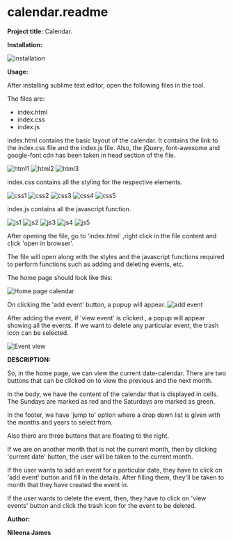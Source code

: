 # calendar.readme
**Project title:** Calendar.

**Installation:**

![installation](https://user-images.githubusercontent.com/65732245/83619472-8ce38b00-a5a9-11ea-8992-8e986710cc40.JPG)

**Usage:**

After installing sublime text editor, open the following files in the tool.

The files are:

- index.html
- index.css
- index.js

index.html contains the basic layout of the calendar. It contains the link to the index.css file and the index.js file. Also, the jQuery, font-awesome and google-font cdn has been taken in head section of the file.

![html1](https://user-images.githubusercontent.com/65732245/83620078-70941e00-a5aa-11ea-8bb8-c6a887058d7d.JPG)
![html2](https://user-images.githubusercontent.com/65732245/83620073-6eca5a80-a5aa-11ea-96c5-a3200a014ec9.JPG)
![html3](https://user-images.githubusercontent.com/65732245/83620076-6ffb8780-a5aa-11ea-92c4-3d77bf0edb0f.JPG)


index.css contains all the styling for the respective elements.

![css1](https://user-images.githubusercontent.com/65732245/83620405-e7c9b200-a5aa-11ea-8baf-a9c604a5fbd6.JPG)
![css2](https://user-images.githubusercontent.com/65732245/83620408-e8624880-a5aa-11ea-8074-7a278c5cb75a.JPG)
![css3](https://user-images.githubusercontent.com/65732245/83620398-e5675800-a5aa-11ea-8cd3-89a05c7d3b05.JPG)
![css4](https://user-images.githubusercontent.com/65732245/83620401-e6988500-a5aa-11ea-8157-647e2b561db3.JPG)
![css5](https://user-images.githubusercontent.com/65732245/83620403-e7c9b200-a5aa-11ea-9bcb-03b079f0c34a.JPG)

index.js contains all the javascript function.


![js1](https://user-images.githubusercontent.com/65732245/83619995-4e020500-a5aa-11ea-88fc-f8dd63d2a5e7.JPG)
![js2](https://user-images.githubusercontent.com/65732245/83620001-50645f00-a5aa-11ea-98e1-5caf20900ef9.JPG)
![js3](https://user-images.githubusercontent.com/65732245/83620005-51958c00-a5aa-11ea-85ef-6bfd4f58ccaa.JPG)
![js4](https://user-images.githubusercontent.com/65732245/83620008-522e2280-a5aa-11ea-83ad-b0bf43c9d97c.JPG)
![js5](https://user-images.githubusercontent.com/65732245/83620011-52c6b900-a5aa-11ea-9c39-edc9154d7f19.JPG)

After opening the file, go to &#39;index.html&#39; ,right click in the file content and click &#39;open in browser&#39;.

The file will open along with the styles and the javascript functions required to perform functions such as adding and deleting events, etc.

The home page should look like this:

![Home page calendar](https://user-images.githubusercontent.com/65732245/83620507-0af46180-a5ab-11ea-9eaa-7dd5e75a3f45.JPG)

On clicking the &#39;add event&#39; button, a popup will appear.
![add event](https://user-images.githubusercontent.com/65732245/83620510-0b8cf800-a5ab-11ea-8fec-f9971eb54192.JPG)


After adding the event, if &#39;view event&#39; is clicked , a popup will appear showing all the events. If we want to delete any particular event, the trash icon can be selected.

![Event view](https://user-images.githubusercontent.com/65732245/83620502-09c33480-a5ab-11ea-8162-69770da69ce9.JPG)


**DESCRIPTION:**

So, in the home page, we can view the current date-calendar. There are two buttons that can be clicked on to view the previous and the next month.

In the body, we have the content of the calendar that is displayed in cells. The Sundays are marked as red and the Saturdays are marked as green.

In the footer, we have &#39;jump to&#39; option where a drop down list is given with the months and years to select from.

Also there are three buttons that are floating to the right.

If we are on another month that is not the current month, then by clicking &#39;current date&#39; button, the user will be taken to the current month.

If the user wants to add an event for a particular date, they have to click on &#39;add event&#39; button and fill in the details. After filling them, they&#39;ll be taken to month that they have created the event in.

If the user wants to delete the event, then, they have to click on &#39;view events&#39; button and click the trash icon for the event to be deleted.

**Author:**

**Nileena James**
